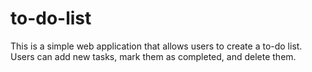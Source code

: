 # to-do-list
This is a simple web application that allows users to create a to-do list. Users can add new tasks, mark them as completed, and delete them.

